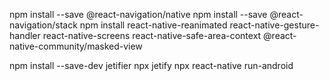 npm install --save @react-navigation/native
npm install --save @react-navigation/stack
npm install react-native-reanimated react-native-gesture-handler react-native-screens react-native-safe-area-context @react-native-community/masked-view

npm install --save-dev jetifier
npx jetify
npx react-native run-android
